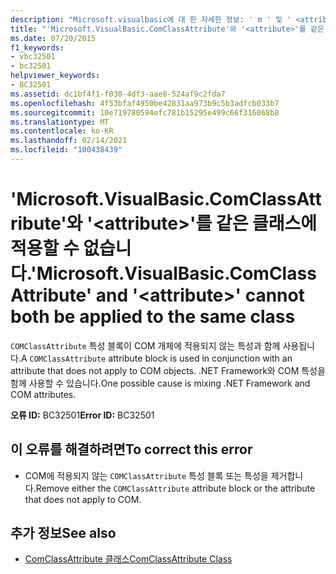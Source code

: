 ```yaml
---
description: "Microsoft.visualbasic에 대 한 자세한 정보: ' m ' 및 ' <attribute> '를 같은 클래스에 적용할 수 없습니다."
title: "'Microsoft.VisualBasic.ComClassAttribute'와 '<attribute>'를 같은 클래스에 적용할 수 없습니다."
ms.date: 07/20/2015
f1_keywords:
- vbc32501
- bc32501
helpviewer_keywords:
- BC32501
ms.assetid: dc1bf4f1-f030-4df3-aae8-524af9c2fda7
ms.openlocfilehash: 4f53bfaf4950be42831aa973b9c5b3adfcb033b7
ms.sourcegitcommit: 10e719780594efc781b15295e499c66f316068b8
ms.translationtype: MT
ms.contentlocale: ko-KR
ms.lasthandoff: 02/14/2021
ms.locfileid: "100438439"
---
```

# <a name="microsoftvisualbasiccomclassattribute-and-attribute-cannot-both-be-applied-to-the-same-class"></a><span data-ttu-id="43a63-103">'Microsoft.VisualBasic.ComClassAttribute'와 '\<attribute>'를 같은 클래스에 적용할 수 없습니다.</span><span class="sxs-lookup"><span data-stu-id="43a63-103">'Microsoft.VisualBasic.ComClassAttribute' and '\<attribute>' cannot both be applied to the same class</span></span>

<span data-ttu-id="43a63-104">`COMClassAttribute` 특성 블록이 COM 개체에 적용되지 않는 특성과 함께 사용됩니다.</span><span class="sxs-lookup"><span data-stu-id="43a63-104">A `COMClassAttribute` attribute block is used in conjunction with an attribute that does not apply to COM objects.</span></span> <span data-ttu-id="43a63-105">.NET Framework와 COM 특성을 함께 사용할 수 있습니다.</span><span class="sxs-lookup"><span data-stu-id="43a63-105">One possible cause is mixing .NET Framework and COM attributes.</span></span>  
  
 <span data-ttu-id="43a63-106">**오류 ID:** BC32501</span><span class="sxs-lookup"><span data-stu-id="43a63-106">**Error ID:** BC32501</span></span>  
  
## <a name="to-correct-this-error"></a><span data-ttu-id="43a63-107">이 오류를 해결하려면</span><span class="sxs-lookup"><span data-stu-id="43a63-107">To correct this error</span></span>  
  
- <span data-ttu-id="43a63-108">COM에 적용되지 않는 `COMClassAttribute` 특성 블록 또는 특성을 제거합니다.</span><span class="sxs-lookup"><span data-stu-id="43a63-108">Remove either the `COMClassAttribute` attribute block or the attribute that does not apply to COM.</span></span>  
  
## <a name="see-also"></a><span data-ttu-id="43a63-109">추가 정보</span><span class="sxs-lookup"><span data-stu-id="43a63-109">See also</span></span>

- [<span data-ttu-id="43a63-110">ComClassAttribute 클래스</span><span class="sxs-lookup"><span data-stu-id="43a63-110">ComClassAttribute Class</span></span>](xref:Microsoft.VisualBasic.ComClassAttribute)

